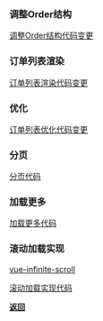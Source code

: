 ### 调整Order结构

<a href="https://github.com/AhogeK/mimall-web/commit/bc1586f711c9c5ed34df3ec923a1f3f6e5bd8fa4" target="_blank">调整Order结构代码变更</a>

### 订单列表渲染

<a href="https://github.com/AhogeK/mimall-web/commit/5780753ca16c0bc24bf75e056eb2f487b6932275" target="_blank">订单列表渲染代码变更</a>

### 优化

<a href="https://github.com/AhogeK/mimall-web/commit/5a48467170ec21b8994208d07f23eb10f836cd9a" target="_blank">订单列表优化代码变更</a>

### 分页

<a href="https://github.com/AhogeK/mimall-web/commit/5764b37298780df8b07e5562d8d1125c936f36f4" target="_blank">分页代码</a>

### 加载更多

<a href="https://github.com/AhogeK/mimall-web/commit/af40d34d8b9cc87d654aed5d42c7e6293034d26e" target="_blank">加载更多代码</a>

### 滚动加载实现

[vue-infinite-scroll](https://github.com/ElemeFE/vue-infinite-scroll)

<a href="https://github.com/AhogeK/mimall-web/commit/af40d34d8b9cc87d654aed5d42c7e6293034d26e" target="_blank">滚动加载实现代码</a>

**[返回](https://github.com/AhogeK/mimall-web)**